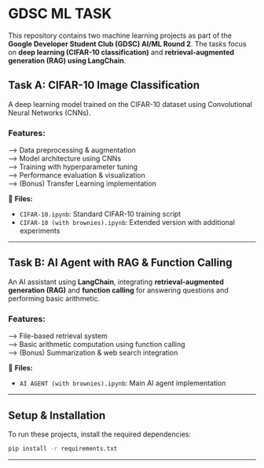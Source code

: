 # **GDSC ML TASK** 

This repository contains two machine learning projects as part of the **Google Developer Student Club (GDSC) AI/ML Round 2**. The tasks focus on **deep learning (CIFAR-10 classification)** and **retrieval-augmented generation (RAG) using LangChain**.

## **Task A: CIFAR-10 Image Classification**  
A deep learning model trained on the CIFAR-10 dataset using Convolutional Neural Networks (CNNs).  

### **Features:**  
--> Data preprocessing & augmentation  
--> Model architecture using CNNs  
--> Training with hyperparameter tuning  
--> Performance evaluation & visualization  
--> (Bonus) Transfer Learning implementation  

🔹 **Files:**  
- `CIFAR-10.ipynb`: Standard CIFAR-10 training script  
- `CIFAR-10 (with brownies).ipynb`: Extended version with additional experiments  

---

## **Task B: AI Agent with RAG & Function Calling**  
An AI assistant using **LangChain**, integrating **retrieval-augmented generation (RAG)** and **function calling** for answering questions and performing basic arithmetic.  

### **Features:**  
--> File-based retrieval system  
--> Basic arithmetic computation using function calling  
--> (Bonus) Summarization & web search integration  

🔹 **Files:**  
- `AI AGENT (with brownies).ipynb`: Main AI agent implementation  

---

## **Setup & Installation**  
To run these projects, install the required dependencies:  
```bash
pip install -r requirements.txt
```

---
